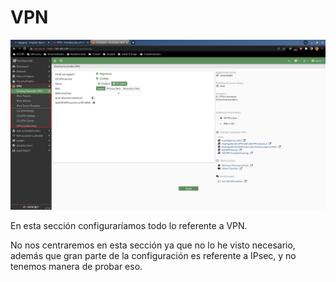 # VPN

![131](../images/interfaz-web/131.png)

En esta sección configuraríamos todo lo referente a VPN.

No nos centraremos en esta sección ya que no lo he visto necesario, además que gran parte de la configuración es referente a IPsec, y no tenemos manera de probar eso.
